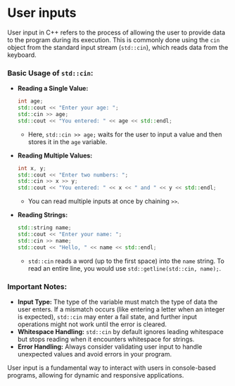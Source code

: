 # User inputs

User input in C++ refers to the process of allowing the user to provide data to the program during its execution. This is commonly done using the `cin` object from the standard input stream (`std::cin`), which reads data from the keyboard.

### Basic Usage of `std::cin`:

- **Reading a Single Value:**
  ```cpp
  int age;
  std::cout << "Enter your age: ";
  std::cin >> age;
  std::cout << "You entered: " << age << std::endl;
  ```
  - Here, `std::cin >> age;` waits for the user to input a value and then stores it in the `age` variable.

- **Reading Multiple Values:**
  ```cpp
  int x, y;
  std::cout << "Enter two numbers: ";
  std::cin >> x >> y;
  std::cout << "You entered: " << x << " and " << y << std::endl;
  ```
  - You can read multiple inputs at once by chaining `>>`.

- **Reading Strings:**
  ```cpp
  std::string name;
  std::cout << "Enter your name: ";
  std::cin >> name;
  std::cout << "Hello, " << name << std::endl;
  ```
  - `std::cin` reads a word (up to the first space) into the `name` string. To read an entire line, you would use `std::getline(std::cin, name);`.

### Important Notes:

- **Input Type:** The type of the variable must match the type of data the user enters. If a mismatch occurs (like entering a letter when an integer is expected), `std::cin` may enter a fail state, and further input operations might not work until the error is cleared.
- **Whitespace Handling:** `std::cin` by default ignores leading whitespace but stops reading when it encounters whitespace for strings.
- **Error Handling:** Always consider validating user input to handle unexpected values and avoid errors in your program.

User input is a fundamental way to interact with users in console-based programs, allowing for dynamic and responsive applications.